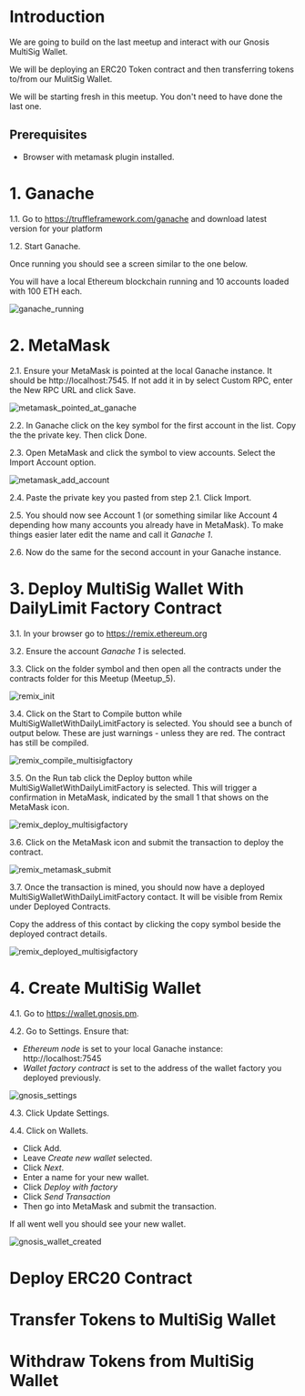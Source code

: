 # Introduction

We are going to build on the last meetup and interact with our Gnosis MultiSig Wallet.

We will be deploying an ERC20 Token contract and then transferring tokens to/from our MulitSig Wallet.

We will be starting fresh in this meetup. You don't need to have done the last one.

## Prerequisites

- Browser with metamask plugin installed.

# 1. Ganache

1.1. Go to https://truffleframework.com/ganache and download latest version for your platform

1.2. Start Ganache.

Once running you should see a screen similar to the one below.

You will have a local Ethereum blockchain running and 10 accounts loaded with 100 ETH each.

![ganache_running](images/ganache_running.png)

# 2. MetaMask

2.1. Ensure your MetaMask is pointed at the local Ganache instance. It should be http://localhost:7545. If not add it in by select Custom RPC, enter the New RPC URL and click Save.

![metamask_pointed_at_ganache](images/metamask_pointed_at_ganache.png)

2.2. In Ganache click on the key symbol for the first account in the list. Copy the the private key. Then click Done.

2.3. Open MetaMask and click the symbol to view accounts. Select the Import Account option.

![metamask_add_account](images/metamask_add_account.png)

2.4. Paste the private key you pasted from step 2.1. Click Import.

2.5. You should now see Account 1 (or something similar like Account 4 depending how many accounts you already have in MetaMask). To make things easier later edit the name and call it *Ganache 1*.

2.6. Now do the same for the second account in your Ganache instance.


# 3. Deploy MultiSig Wallet With DailyLimit Factory Contract

3.1. In your browser go to https://remix.ethereum.org

3.2. Ensure the account *Ganache 1* is selected.

3.3. Click on the folder symbol and then open all the contracts under the contracts folder for this Meetup (Meetup_5).

![remix_init](images/remix_init.png)

3.4. Click on the Start to Compile button while MultiSigWalletWithDailyLimitFactory is selected. You should see a bunch of output below. These are just warnings - unless they are red. The contract has still be compiled.

![remix_compile_multisigfactory](images/remix_compile_multisigfactory.png)

3.5. On the Run tab click the Deploy button while MultiSigWalletWithDailyLimitFactory is selected. This will trigger a confirmation in MetaMask, indicated by the small 1 that shows on the MetaMask icon.

![remix_deploy_multisigfactory](images/remix_deploy_multisigfactory.png)

3.6. Click on the MetaMask icon and submit the transaction to deploy the contract.

![remix_metamask_submit](images/remix_metamask_submit.png)

3.7. Once the transaction is mined, you should now have a deployed MultiSigWalletWithDailyLimitFactory contact. It will be visible from Remix under Deployed Contracts.

Copy the address of this contact by clicking the copy symbol beside the deployed contract details.

![remix_deployed_multisigfactory](images/remix_deployed_multisigfactory.png)


# 4. Create MultiSig Wallet

4.1. Go to https://wallet.gnosis.pm. 

4.2. Go to Settings. Ensure that:
 - *Ethereum node* is set to your local Ganache instance: http://localhost:7545
 - *Wallet factory contract* is set to the address of the wallet factory you deployed previously.

![gnosis_settings](images/gnosis_settings.png)

4.3. Click Update Settings.

4.4. Click on Wallets. 
 - Click Add.
 - Leave *Create new wallet* selected.
 - Click *Next*.
 - Enter a name for your new wallet.
 - Click *Deploy with factory*
 - Click *Send Transaction*
 - Then go into MetaMask and submit the transaction.

If all went well you should see your new wallet.

![gnosis_wallet_created](images/gnosis_wallet_created.png)


# Deploy ERC20 Contract

 
# Transfer Tokens to MultiSig Wallet

# Withdraw Tokens from MultiSig Wallet

